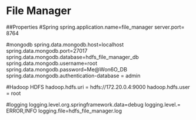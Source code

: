 # File Manager

##Properties
#Spring
	spring.application.name=file_manager
	server.port= 8764

#mongodb
	spring.data.mongodb.host=localhost
	spring.data.mongodb.port=27017
	spring.data.mongodb.database=hdfs_file_manager_db
	spring.data.mongodb.username=root
	spring.data.mongodb.password=Me@Won6O_DB
	spring.data.mongodb.authentication-database = admin

#Hadoop HDFS
	hadoop.hdfs.uri  = hdfs://172.20.0.4:9000
	hadoop.hdfs.user = root 


#logging
	logging.level.org.springframework.data=debug
	logging.level.= ERROR,INFO
	logging.file=hdfs_file_manager.log

